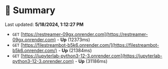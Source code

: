 # 📖 Summary
Last updated: **5/18/2024, 1:12:27 PM**

- `GET` [https://restreamer-09gx.onrender.com](https://restreamer-09gx.onrender.com) - **Up** (12373ms)
- `GET` [https://filestreambot-b5k6.onrender.com/](https://filestreambot-b5k6.onrender.com/) - **Up** (21384ms)
- `GET` [https://jupyterlab-python3-12-3.onrender.com](https://jupyterlab-python3-12-3.onrender.com) - **Up** (31186ms)
